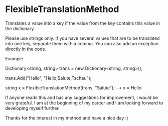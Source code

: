 # FlexibleTranslationMethod
Translates a value into a key if the value from the key contains this value in the dictionary.

Please use strings only.
If you have several values that are to be translated into one key, separate them with a comma.
You can also add an exception directly in the code.

Example

Dictionary<string, string> trans = new Dictionary<string, string>();

trans.Add("Hallo", "Hello,Salute,Tschau");

string x = FlexibleTranslationMethod(trans, "Salute"); --> x = Hello

If anyone reads this and has any suggestions for improvement, I would be very grateful. I am at the beginning of my career and I am looking forward to developing myself further.

Thanks for the interest in my method and have a nice day :)
